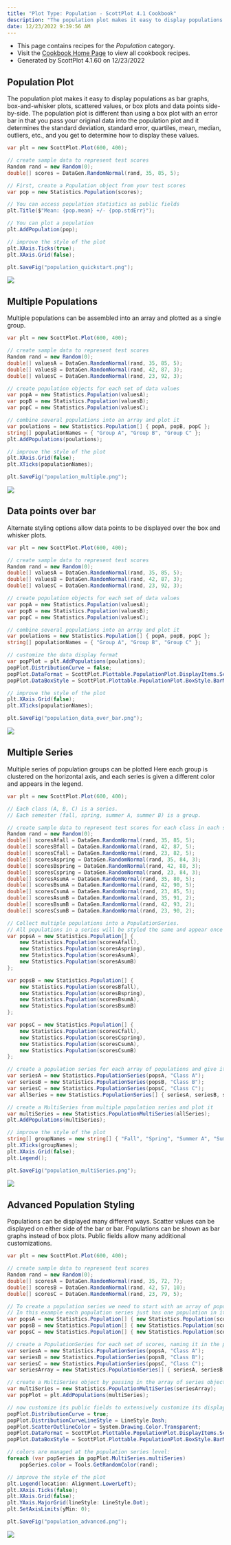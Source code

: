 ```yaml
---
title: "Plot Type: Population - ScottPlot 4.1 Cookbook"
description: "The population plot makes it easy to display populations as bar graphs, box-and-whisker plots, scattered values, or box plots and data points side-by-side. The population plot is different than using a box plot with an error bar in that you pass your original data into the population plot and it determines the standard deviation, standard error, quartiles, mean, median, outliers, etc., and you get to determine how to display these values."
date: 12/23/2022 9:39:56 AM
---
```


* This page contains recipes for the _Population_ category.
* Visit the [Cookbook Home Page](../../) to view all cookbook recipes.
* Generated by ScottPlot 4.1.60 on 12/23/2022
## Population Plot

The population plot makes it easy to display populations as bar graphs, box-and-whisker plots, scattered values, or box plots and data points side-by-side. The population plot is different than using a box plot with an error bar in that you pass your original data into the population plot and it determines the standard deviation, standard error, quartiles, mean, median, outliers, etc., and you get to determine how to display these values.

```cs
var plt = new ScottPlot.Plot(600, 400);

// create sample data to represent test scores
Random rand = new Random(0);
double[] scores = DataGen.RandomNormal(rand, 35, 85, 5);

// First, create a Population object from your test scores
var pop = new Statistics.Population(scores);

// You can access population statistics as public fields
plt.Title($"Mean: {pop.mean} +/- {pop.stdErr}");

// You can plot a population
plt.AddPopulation(pop);

// improve the style of the plot
plt.XAxis.Ticks(true);
plt.XAxis.Grid(false);

plt.SaveFig("population_quickstart.png");
```

<img src='../../images/population_quickstart.png' class='d-block mx-auto my-5' />


## Multiple Populations

Multiple populations can be assembled into an array and plotted as a single group.

```cs
var plt = new ScottPlot.Plot(600, 400);

// create sample data to represent test scores
Random rand = new Random(0);
double[] valuesA = DataGen.RandomNormal(rand, 35, 85, 5);
double[] valuesB = DataGen.RandomNormal(rand, 42, 87, 3);
double[] valuesC = DataGen.RandomNormal(rand, 23, 92, 3);

// create population objects for each set of data values
var popA = new Statistics.Population(valuesA);
var popB = new Statistics.Population(valuesB);
var popC = new Statistics.Population(valuesC);

// combine several populations into an array and plot it
var poulations = new Statistics.Population[] { popA, popB, popC };
string[] populationNames = { "Group A", "Group B", "Group C" };
plt.AddPopulations(poulations);

// improve the style of the plot
plt.XAxis.Grid(false);
plt.XTicks(populationNames);

plt.SaveFig("population_multiple.png");
```

<img src='../../images/population_multiple.png' class='d-block mx-auto my-5' />


## Data points over bar

Alternate styling options allow data points to be displayed over the box and whisker plots.

```cs
var plt = new ScottPlot.Plot(600, 400);

// create sample data to represent test scores
Random rand = new Random(0);
double[] valuesA = DataGen.RandomNormal(rand, 35, 85, 5);
double[] valuesB = DataGen.RandomNormal(rand, 42, 87, 3);
double[] valuesC = DataGen.RandomNormal(rand, 23, 92, 3);

// create population objects for each set of data values
var popA = new Statistics.Population(valuesA);
var popB = new Statistics.Population(valuesB);
var popC = new Statistics.Population(valuesC);

// combine several populations into an array and plot it
var poulations = new Statistics.Population[] { popA, popB, popC };
string[] populationNames = { "Group A", "Group B", "Group C" };

// customize the data display format
var popPlot = plt.AddPopulations(poulations);
popPlot.DistributionCurve = false;
popPlot.DataFormat = ScottPlot.Plottable.PopulationPlot.DisplayItems.ScatterOnBox;
popPlot.DataBoxStyle = ScottPlot.Plottable.PopulationPlot.BoxStyle.BarMeanStDev;

// improve the style of the plot
plt.XAxis.Grid(false);
plt.XTicks(populationNames);

plt.SaveFig("population_data_over_bar.png");
```

<img src='../../images/population_data_over_bar.png' class='d-block mx-auto my-5' />


## Multiple Series

Multiple series of population groups can be plotted Here each group is clustered on the horizontal axis, and each series is given a different color and appears in the legend.

```cs
var plt = new ScottPlot.Plot(600, 400);

// Each class (A, B, C) is a series.
// Each semester (fall, spring, summer A, summer B) is a group.

// create sample data to represent test scores for each class in each semester
Random rand = new Random(0);
double[] scoresAfall = DataGen.RandomNormal(rand, 35, 85, 5);
double[] scoresBfall = DataGen.RandomNormal(rand, 42, 87, 5);
double[] scoresCfall = DataGen.RandomNormal(rand, 23, 82, 5);
double[] scoresAspring = DataGen.RandomNormal(rand, 35, 84, 3);
double[] scoresBspring = DataGen.RandomNormal(rand, 42, 88, 3);
double[] scoresCspring = DataGen.RandomNormal(rand, 23, 84, 3);
double[] scoresAsumA = DataGen.RandomNormal(rand, 35, 80, 5);
double[] scoresBsumA = DataGen.RandomNormal(rand, 42, 90, 5);
double[] scoresCsumA = DataGen.RandomNormal(rand, 23, 85, 5);
double[] scoresAsumB = DataGen.RandomNormal(rand, 35, 91, 2);
double[] scoresBsumB = DataGen.RandomNormal(rand, 42, 93, 2);
double[] scoresCsumB = DataGen.RandomNormal(rand, 23, 90, 2);

// Collect multiple populations into a PopulationSeries.
// All populations in a series will be styled the same and appear once in the legend.
var popsA = new Statistics.Population[] {
    new Statistics.Population(scoresAfall),
    new Statistics.Population(scoresAspring),
    new Statistics.Population(scoresAsumA),
    new Statistics.Population(scoresAsumB)
};

var popsB = new Statistics.Population[] {
    new Statistics.Population(scoresBfall),
    new Statistics.Population(scoresBspring),
    new Statistics.Population(scoresBsumA),
    new Statistics.Population(scoresBsumB)
};

var popsC = new Statistics.Population[] {
    new Statistics.Population(scoresCfall),
    new Statistics.Population(scoresCspring),
    new Statistics.Population(scoresCsumA),
    new Statistics.Population(scoresCsumB)
};

// create a population series for each array of populations and give it a label
var seriesA = new Statistics.PopulationSeries(popsA, "Class A");
var seriesB = new Statistics.PopulationSeries(popsB, "Class B");
var seriesC = new Statistics.PopulationSeries(popsC, "Class C");
var allSeries = new Statistics.PopulationSeries[] { seriesA, seriesB, seriesC };

// create a MultiSeries from multiple population series and plot it
var multiSeries = new Statistics.PopulationMultiSeries(allSeries);
plt.AddPopulations(multiSeries);

// improve the style of the plot
string[] groupNames = new string[] { "Fall", "Spring", "Summer A", "Summer B" };
plt.XTicks(groupNames);
plt.XAxis.Grid(false);
plt.Legend();

plt.SaveFig("population_multiSeries.png");
```

<img src='../../images/population_multiseries.png' class='d-block mx-auto my-5' />


## Advanced Population Styling

Populations can be displayed many different ways. Scatter values can be displayed on either side of the bar or bar. Populations can be shown as bar graphs instead of box plots. Public fields allow many additional customizations.

```cs
var plt = new ScottPlot.Plot(600, 400);

// create sample data to represent test scores
Random rand = new Random(0);
double[] scoresA = DataGen.RandomNormal(rand, 35, 72, 7);
double[] scoresB = DataGen.RandomNormal(rand, 42, 57, 10);
double[] scoresC = DataGen.RandomNormal(rand, 23, 79, 5);

// To create a population series we need to start with an array of populations.
// In this example each population series just has one population in it.
var popsA = new Statistics.Population[] { new Statistics.Population(scoresA) };
var popsB = new Statistics.Population[] { new Statistics.Population(scoresB) };
var popsC = new Statistics.Population[] { new Statistics.Population(scoresC) };

// create a PopulationSeries for each set of scores, naming it in the process
var seriesA = new Statistics.PopulationSeries(popsA, "Class A");
var seriesB = new Statistics.PopulationSeries(popsB, "Class B");
var seriesC = new Statistics.PopulationSeries(popsC, "Class C");
var seriesArray = new Statistics.PopulationSeries[] { seriesA, seriesB, seriesC };

// create a MultiSeries object by passing in the array of series objects and plot it
var multiSeries = new Statistics.PopulationMultiSeries(seriesArray);
var popPlot = plt.AddPopulations(multiSeries);

// now customize its public fields to extensively customize its display options
popPlot.DistributionCurve = true;
popPlot.DistributionCurveLineStyle = LineStyle.Dash;
popPlot.ScatterOutlineColor = System.Drawing.Color.Transparent;
popPlot.DataFormat = ScottPlot.Plottable.PopulationPlot.DisplayItems.ScatterAndBox;
popPlot.DataBoxStyle = ScottPlot.Plottable.PopulationPlot.BoxStyle.BarMeanStDev;

// colors are managed at the population series level:
foreach (var popSeries in popPlot.MultiSeries.multiSeries)
    popSeries.color = Tools.GetRandomColor(rand);

// improve the style of the plot
plt.Legend(location: Alignment.LowerLeft);
plt.XAxis.Ticks(false);
plt.XAxis.Grid(false);
plt.YAxis.MajorGrid(lineStyle: LineStyle.Dot);
plt.SetAxisLimits(yMin: 0);

plt.SaveFig("population_advanced.png");
```

<img src='../../images/population_advanced.png' class='d-block mx-auto my-5' />



